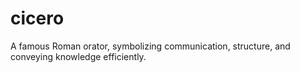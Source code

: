 # cicero
A famous Roman orator, symbolizing communication, structure, and conveying knowledge efficiently.
